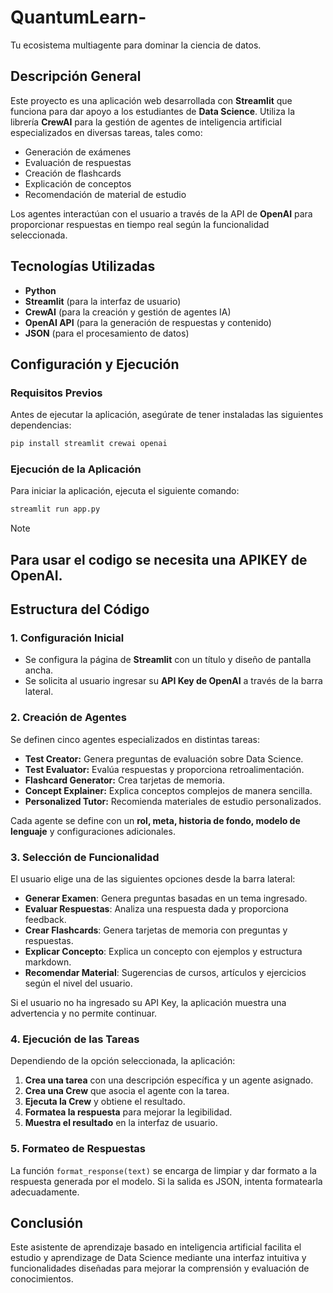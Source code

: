 # QuantumLearn-

Tu ecosistema multiagente para dominar la ciencia de datos.

## Descripción General
Este proyecto es una aplicación web desarrollada con **Streamlit** que funciona para dar apoyo a los estudiantes de **Data Science**. Utiliza la librería **CrewAI** para la gestión de agentes de inteligencia artificial especializados en diversas tareas, tales como:

- Generación de exámenes
- Evaluación de respuestas
- Creación de flashcards
- Explicación de conceptos
- Recomendación de material de estudio

Los agentes interactúan con el usuario a través de la API de **OpenAI** para proporcionar respuestas en tiempo real según la funcionalidad seleccionada.


## Tecnologías Utilizadas
- **Python**
- **Streamlit** (para la interfaz de usuario)
- **CrewAI** (para la creación y gestión de agentes IA)
- **OpenAI API** (para la generación de respuestas y contenido)
- **JSON** (para el procesamiento de datos)

## Configuración y Ejecución
### Requisitos Previos
Antes de ejecutar la aplicación, asegúrate de tener instaladas las siguientes dependencias:
```bash
pip install streamlit crewai openai
```

### Ejecución de la Aplicación
Para iniciar la aplicación, ejecuta el siguiente comando:
```bash
streamlit run app.py
```

>[!NOTE]  
Para usar el codigo se necesita una APIKEY de OpenAI.
----


## Estructura del Código
### 1. Configuración Inicial
- Se configura la página de **Streamlit** con un título y diseño de pantalla ancha.
- Se solicita al usuario ingresar su **API Key de OpenAI** a través de la barra lateral.

### 2. Creación de Agentes
Se definen cinco agentes especializados en distintas tareas:
- **Test Creator:** Genera preguntas de evaluación sobre Data Science.
- **Test Evaluator:** Evalúa respuestas y proporciona retroalimentación.
- **Flashcard Generator:** Crea tarjetas de memoria.
- **Concept Explainer:** Explica conceptos complejos de manera sencilla.
- **Personalized Tutor:** Recomienda materiales de estudio personalizados.

Cada agente se define con un **rol, meta, historia de fondo, modelo de lenguaje** y configuraciones adicionales.

### 3. Selección de Funcionalidad
El usuario elige una de las siguientes opciones desde la barra lateral:
- **Generar Examen**: Genera preguntas basadas en un tema ingresado.
- **Evaluar Respuestas**: Analiza una respuesta dada y proporciona feedback.
- **Crear Flashcards**: Genera tarjetas de memoria con preguntas y respuestas.
- **Explicar Concepto**: Explica un concepto con ejemplos y estructura markdown.
- **Recomendar Material**: Sugerencias de cursos, artículos y ejercicios según el nivel del usuario.

Si el usuario no ha ingresado su API Key, la aplicación muestra una advertencia y no permite continuar.

### 4. Ejecución de las Tareas
Dependiendo de la opción seleccionada, la aplicación:
1. **Crea una tarea** con una descripción específica y un agente asignado.
2. **Crea una Crew** que asocia el agente con la tarea.
3. **Ejecuta la Crew** y obtiene el resultado.
4. **Formatea la respuesta** para mejorar la legibilidad.
5. **Muestra el resultado** en la interfaz de usuario.

### 5. Formateo de Respuestas
La función `format_response(text)` se encarga de limpiar y dar formato a la respuesta generada por el modelo. Si la salida es JSON, intenta formatearla adecuadamente.

## Conclusión
Este asistente de aprendizaje basado en inteligencia artificial facilita el estudio y aprendizage de Data Science mediante una interfaz intuitiva y funcionalidades diseñadas para mejorar la comprensión y evaluación de conocimientos.

